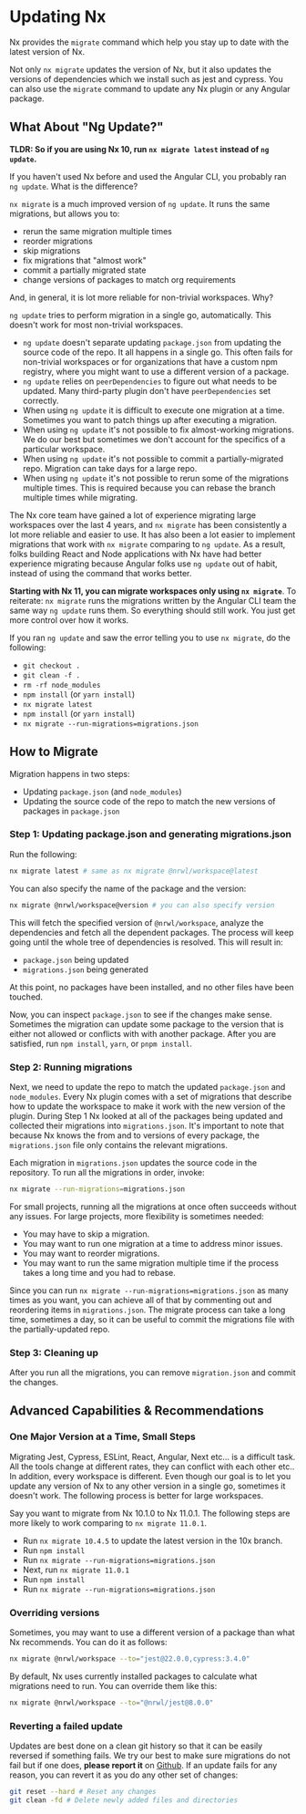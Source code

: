 # Updating Nx

Nx provides the `migrate` command which help you stay up to date with the latest version of Nx.

Not only `nx migrate` updates the version of Nx, but it also updates the versions of dependencies which we install such as jest and cypress. You can also use the `migrate` command to update any Nx plugin or any Angular package.

## What About "Ng Update?"

**TLDR: So if you are using Nx 10, run `nx migrate latest` instead of `ng update`.**

If you haven't used Nx before and used the Angular CLI, you probably ran `ng update`. What is the difference?

`nx migrate` is a much improved version of `ng update`. It runs the same migrations, but allows you to:

- rerun the same migration multiple times
- reorder migrations
- skip migrations
- fix migrations that "almost work"
- commit a partially migrated state
- change versions of packages to match org requirements

And, in general, it is lot more reliable for non-trivial workspaces. Why?

`ng update` tries to perform migration in a single go, automatically. This doesn't work for most non-trivial workspaces.

- `ng update` doesn't separate updating `package.json` from updating the source code of the repo. It all happens in a single go. This often fails for non-trivial workspaces or for organizations that have a custom npm registry, where you might want to use a different version of a package.
- `ng update` relies on `peerDependencies` to figure out what needs to be updated. Many third-party plugin don't have `peerDependencies` set correctly.
- When using `ng update` it is difficult to execute one migration at a time. Sometimes you want to patch things up after executing a migration.
- When using `ng update` it's not possible to fix almost-working migrations. We do our best but sometimes we don't account for the specifics of a particular workspace.
- When using `ng update` it's not possible to commit a partially-migrated repo. Migration can take days for a large repo.
- When using `ng update` it's not possible to rerun some of the migrations multiple times. This is required because you can rebase the branch multiple times while migrating.

The Nx core team have gained a lot of experience migrating large workspaces over the last 4 years, and `nx migrate` has been consistently a lot more reliable and easier to use. It has also been a lot easier to implement migrations that work with `nx migrate` comparing to `ng update`. As a result, folks building React and Node applications with Nx have had better experience migrating because Angular folks use `ng update` out of habit, instead of using the command that works better.

**Starting with Nx 11, you can migrate workspaces only using `nx migrate`**. To reiterate: `nx migrate` runs the migrations written by the Angular CLI team the same way `ng update` runs them. So everything should still work. You just get more control over how it works.

If you ran `ng update` and saw the error telling you to use `nx migrate`, do the following:

- `git checkout .`
- `git clean -f .`
- `rm -rf node_modules`
- `npm install` (or `yarn install`)
- `nx migrate latest`
- `npm install` (or `yarn install`)
- `nx migrate --run-migrations=migrations.json`

## How to Migrate

Migration happens in two steps:

- Updating `package.json` (and `node_modules`)
- Updating the source code of the repo to match the new versions of packages in `package.json`

### Step 1: Updating package.json and generating migrations.json

Run the following:

```bash
nx migrate latest # same as nx migrate @nrwl/workspace@latest
```

You can also specify the name of the package and the version:

```bash
nx migrate @nrwl/workspace@version # you can also specify version
```

This will fetch the specified version of `@nrwl/workspace`, analyze the dependencies and fetch all the dependent packages. The process will keep going until the whole tree of dependencies is resolved. This will result in:

- `package.json` being updated
- `migrations.json` being generated

At this point, no packages have been installed, and no other files have been touched.

Now, you can inspect `package.json` to see if the changes make sense. Sometimes the migration can update some package to the version that is either not allowed or conflicts with with another package. After you are satisfied, run `npm install`, `yarn`, or `pnpm install`.

### Step 2: Running migrations

Next, we need to update the repo to match the updated `package.json` and `node_modules`. Every Nx plugin comes with a set of migrations that describe how to update the workspace to make it work with the new version of the plugin. During Step 1 Nx looked at all of the packages being updated and collected their migrations into `migrations.json`. It's important to note that because Nx knows the from and to versions of every package, the `migrations.json` file only contains the relevant migrations.

Each migration in `migrations.json` updates the source code in the repository. To run all the migrations in order, invoke:

```bash
nx migrate --run-migrations=migrations.json
```

For small projects, running all the migrations at once often succeeds without any issues. For large projects, more flexibility is sometimes needed:

- You may have to skip a migration.
- You may want to run one migration at a time to address minor issues.
- You may want to reorder migrations.
- You may want to run the same migration multiple time if the process takes a long time and you had to rebase.

Since you can run `nx migrate --run-migrations=migrations.json` as many times as you want, you can achieve all of that by commenting out and reordering items in `migrations.json`. The migrate process can take a long time, sometimes a day, so it can be useful to commit the migrations file with the partially-updated repo.

### Step 3: Cleaning up

After you run all the migrations, you can remove `migration.json` and commit the changes.

## Advanced Capabilities & Recommendations

### One Major Version at a Time, Small Steps

Migrating Jest, Cypress, ESLint, React, Angular, Next etc... is a difficult task. All the tools change at different rates, they can conflict with each other etc.. In addition, every workspace is different. Even though our goal is to let you update any version of Nx to any other version in a single go, sometimes it doesn't work. The following process is better for large workspaces.

Say you want to migrate from Nx 10.1.0 to Nx 11.0.1. The following steps are more likely to work comparing to `nx migrate 11.0.1`.

- Run `nx migrate 10.4.5` to update the latest version in the 10x branch.
- Run `npm install`
- Run `nx migrate --run-migrations=migrations.json`
- Next, run `nx migrate 11.0.1`
- Run `npm install`
- Run `nx migrate --run-migrations=migrations.json`

### Overriding versions

Sometimes, you may want to use a different version of a package than what Nx recommends. You can do it as follows:

```bash
nx migrate @nrwl/workspace --to="jest@22.0.0,cypress:3.4.0"
```

By default, Nx uses currently installed packages to calculate what migrations need to run. You can override them like this:

```bash
nx migrate @nrwl/workspace --to="@nrwl/jest@8.0.0"
```

### Reverting a failed update

Updates are best done on a clean git history so that it can be easily reversed if something fails.
We try our best to make sure migrations do not fail but if one does, **please report it** on [Github](https://www.github.com/nrwl/nx/issues/new/).
If an update fails for any reason, you can revert it as you do any other set of changes:

```bash
git reset --hard # Reset any changes
git clean -fd # Delete newly added files and directories
```
